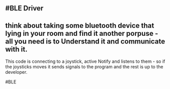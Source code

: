 #BLE Driver
----------------------
think about taking some bluetooth device that lying in your room and find it another porpuse - 
all you need is to Understand it and communicate with it.
---------------
This code is connecting to a joystick, active Notify and listens to them - so if the joysticks moves it sends signals to the program and the rest is up to the developer.

#BLE
